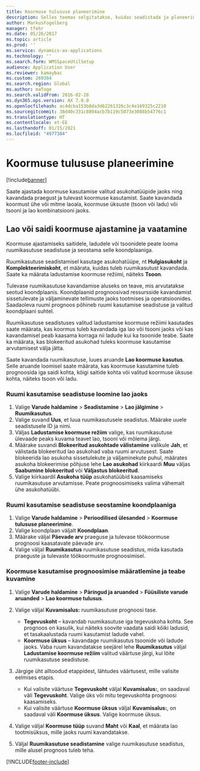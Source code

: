 ```yaml
---
title: Koormuse tulususe planeerimine
description: Selles teemas selgitatakse, kuidas seadistada ja planeerida lao koormust.
author: MarkusFogelberg
manager: tfehr
ms.date: 05/26/2017
ms.topic: article
ms.prod: ''
ms.service: dynamics-ax-applications
ms.technology: ''
ms.search.form: WMSSpaceUtilSetup
audience: Application User
ms.reviewer: kamaybac
ms.custom: 269384
ms.search.region: Global
ms.author: mafoge
ms.search.validFrom: 2016-02-28
ms.dyn365.ops.version: AX 7.0.0
ms.openlocfilehash: ac4dcba153b8da3d62261326c3c4e169325c2210
ms.sourcegitcommit: 38d40c331c8894acb7b119c5073e3088b54776c1
ms.translationtype: HT
ms.contentlocale: et-EE
ms.lasthandoff: 01/15/2021
ms.locfileid: "4977384"
---
```

# <a name="schedule-load-utilization"></a>Koormuse tulususe planeerimine

[!include[banner](../includes/banner.md)]

Saate ajastada koormuse kasutamise valitud asukohatüüpide jaoks ning kavandada praegust ja tulevast koormuse kasutamist. Saate kavandada koormust ühe või mitme laoala, koormuse üksuste (tsoon või ladu) või tsooni ja lao kombinatsiooni jaoks.

## <a name="schedule-and-view-the-load-for-a-warehouse-or-site"></a>Lao või saidi koormuse ajastamine ja vaatamine

Koormuse ajastamiseks saitidele, ladudele või tsoonidele peate looma ruumikasutuse seadistuse ja seostama selle koondplaaniga.

Ruumikasutuse seadistamisel kasutage asukohatüüpe, nt **Hulgiasukoht** ja **Komplekteerimiskoht**, et määrata, kuidas tuleb ruumikasutust kavandada. Saate ka määrata ladustamise koormuse režiimi, näiteks **Tsoon**.

Tulevase ruumikasutuse kavandamise aluseks on teave, mis arvutatakse seotud koondplaanis. Koondplaanid prognoosivad ressursside kavandamist sissetulevate ja väljaminevate tellimuste jaoks tootmises ja operatsioonides. Saadaoleva ruumi prognoos põhineb ruumi kasutamise seadistuse ja valitud koondplaani suhtel.

Ruumikasutuse seadistuses valitud ladustamise koormuse režiimi kasutades saate määrata, kas koormus tuleb kavandada iga lao või tsooni jaoks või kas kavandamisel peab kaasama korraga nii ladude kui ka tsoonide teabe. Saate ka määrata, kas blokeeritud asukohad tuleks koormuse kasutamise arvutamisest välja jätta.

Saate kavandada ruumikasutuse, luues aruande **Lao koormuse kasutus**. Selle aruande loomisel saate määrata, kas koormuse kasutamine tuleb prognoosida iga saidi kohta, kõigi saitide kohta või valitud koormuse üksuse kohta, näiteks tsoon või ladu.

### <a name="create-a-space-utilization-setup-for-a-warehouse"></a>Ruumi kasutamise seadistuse loomine lao jaoks

1. Valige **Varude haldamine** \> **Seadistamine** \> **Lao jälgimine** \> **Ruumikasutus**.
2. Valige suvand **Uus**, et luua ruumikasutusele seadistus. Määrake uuele seadistusele ID ja nimi.
3. Väljas **Ladustamise koormuse režiim** valige, kas ruumikasutuse ülevaade peaks kuvama teavet lao, tsooni või mõlema järgi.
4. Määrake suvandi **Blokeeritud asukohtade välistamine** valikule **Jah**, et välistada blokeeritud lao asukohad vaba ruumi arvutusest. Saate blokeerida lao asukoha sissetulekute ja väljaminekute puhul, määrates asukoha blokeerimise põhjuse lehe **Lao asukohad** kiirkaardi **Muu** väljas **Saabumine blokeeritud** või **Väljastus blokeeritud**.
5. Valige kiirkaardil **Asukoha tüüp** asukohatüübid kaasamiseks ruumikasutuse arvutamisse. Peate prognoosimiseks valima vähemalt ühe asukohatüübi.

### <a name="associate-a-space-utilization-setup-with-a-master-plan"></a>Ruumi kasutamise seadistuse seostamine koondplaaniga

1. Valige **Varude haldamine** \> **Perioodilised ülesanded** \> **Koormuse tulususe planeerimine**.
2. Valige koondplaan väljalt **Koondplaan**.
3. Määrake väljal **Päevade arv** praeguse ja tulevase töökoormuse prognoosi kaasatavate päevade arv.
4. Valige väljal **Ruumikasutus** ruumikasutuse seadistus, mida kasutada praeguste ja tulevaste töökoormuste prognoosimisel.

### <a name="specify-the-load-utilization-projection-and-view-information"></a>Koormuse kasutamise prognoosimise määratlemine ja teabe kuvamine

1. Valige **Varude haldamine** \> **Päringud ja aruanded** \> **Füüsiliste varude aruanded** \> **Lao koormuse tulusus**.
2. Valige väljal **Kuvamisalus:** ruumikasutuse prognoosi tase.

    - **Tegevuskoht** – kavandab ruumikasutuse iga tegevuskoha kohta. See prognoos on kasulik, kui näiteks soovite vaadata saidi kõiki ladusid, et tasakaalustada ruumi kasutamist ladude vahel.
    - **Koormuse üksus** – kavandage ruumikasutus tsoonide või ladude jaoks. Vaba ruum kavandatakse seejärel lehe **Ruumikasutus** väljal **Ladustamise koormuse režiim** valitud väärtuse järgi, kui lõite ruumikasutuse seadistuse.

3. Järgige üht alltoodud etappidest, lähtudes väärtusest, mille valisite eelmises etapis.

    - Kui valisite väärtuse **Tegevuskoht** väljal **Kuvamisalus:**, on saadaval väli **Tegevuskoht**. Valige üks või mitu tegevuskohta prognoosi kaasamiseks.
    - Kui valisite väärtuse **Koormuse üksus** väljal **Kuvamisalus:**, on saadaval väli **Koormuse üksus**. Valige koormuse üksus.

4. Valige väljal **Koormuse tüüp** suvand **Maht** või **Kaal**, et määrata lao tootmisüksus, mille jaoks ruumi kavandatakse.
5. Väljal **Ruumikasutuse seadistamine** valige ruumikasutuse seadistus, mille alusel prognoos tuleb teha.


[!INCLUDE[footer-include](../../includes/footer-banner.md)]
